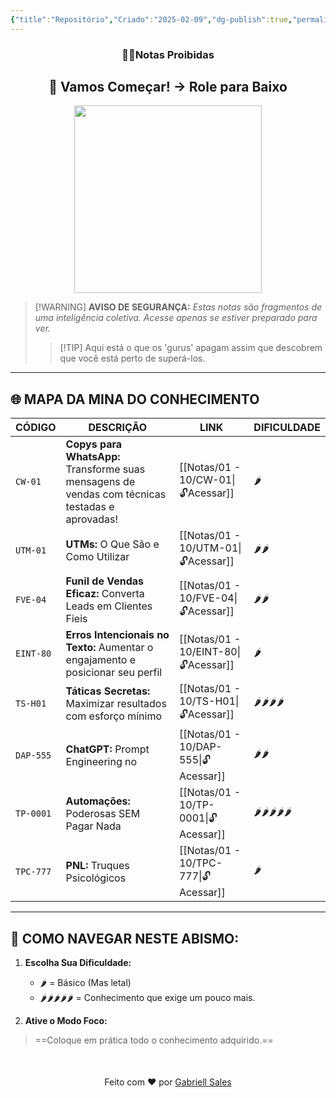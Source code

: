 ```yaml
---
{"title":"Repositório","Criado":"2025-02-09","dg-publish":true,"permalink":"/notas/repositorio/","dgPassFrontmatter":true}
---
```



<div align="center"> <h3>🕵️‍♂️Notas Proibidas</h3> <h2>🚀 Vamos Começar! → Role para Baixo</h2> </div>

<div align="center">
  <img src="https://media4.giphy.com/media/v1.Y2lkPTc5MGI3NjExdWM3eTN0N3ZyMGdlNnd6aDUxZzBmZXZ1dHVhdzQ3ZWMwNmtjazR2MiZlcD12MV9pbnRlcm5hbF9naWZfYnlfaWQmY3Q9Zw/3o85xJSfieKsICkquk/giphy.gif" width="300">
</div>

> [!WARNING] **AVISO DE SEGURANÇA:**
> *Estas notas são fragmentos de uma inteligência coletiva. Acesse apenas se estiver preparado para ver.*
> >[!TIP] Aqui está o que os 'gurus' apagam assim que descobrem que você está perto de superá-los.

---
## 🌐 MAPA DA MINA DO CONHECIMENTO

| CÓDIGO    | DESCRIÇÃO                                                                                       | LINK                   | DIFICULDADE     |
| --------- | ----------------------------------------------------------------------------------------------- | ---------------------- | --------------- |
| `CW-01`   | **Copys para WhatsApp:** Transforme suas mensagens de vendas com técnicas testadas e aprovadas! | [[Notas/01 - 10/CW-01\|🔓Acessar]]   | 🌶️             |
| `UTM-01`  | **UTMs:** O Que São e Como Utilizar                                                             | [[Notas/01 - 10/UTM-01\|🔓Acessar]]  | 🌶️🌶️          |
| `FVE-04`  | **Funil de Vendas Eficaz:** Converta Leads em Clientes Fieis                                    | [[Notas/01 - 10/FVE-04\|🔓Acessar]]  | 🌶️🌶️          |
| `EINT-80` | **Erros Intencionais no Texto:** Aumentar o engajamento e posicionar seu perfil                 | [[Notas/01 - 10/EINT-80\|🔓Acessar]] | 🌶️             |
| `TS-H01`  | **Táticas Secretas:** Maximizar resultados com esforço mínimo                                   | [[Notas/01 - 10/TS-H01\|🔓Acessar]]  | 🌶️🌶️🌶️🌶️    |
| `DAP-555` | **ChatGPT:** Prompt Engineering no                                                              | [[Notas/01 - 10/DAP-555\|🔓Acessar]] | 🌶️🌶️          |
| `TP-0001` | **Automações:** Poderosas SEM Pagar Nada                                                        | [[Notas/01 - 10/TP-0001\|🔓Acessar]] | 🌶️🌶️🌶️🌶️🌶️ |
| `TPC-777` | **PNL:** Truques Psicológicos                                                                   | [[Notas/01 - 10/TPC-777\|🔓Acessar]] | 🌶️             |

---
## 📌 COMO NAVEGAR NESTE ABISMO:  

1. **Escolha Sua Dificuldade:**  
   - 🌶️ = Básico (Mas letal)  
   - 🌶️🌶️🌶️🌶️🌶️ = Conhecimento que exige um pouco mais.
   
2. **Ative o Modo Foco:**
>==Coloque em prática todo o conhecimento adquirido.==

<div align="center" style="margin-top:50px">
  <p>Feito com ❤️ por <a href="https://gabriellsales.com.br" target="_blank">Gabriell Sales</a></p>
</div>